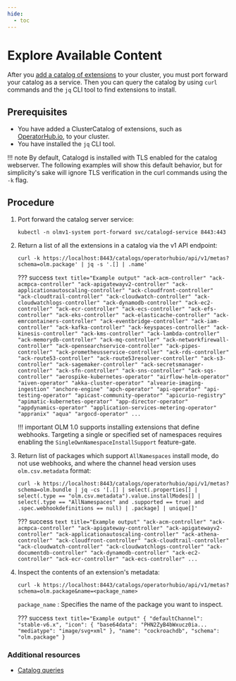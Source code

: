 ```yaml
---
hide:
  - toc
---
```


# Explore Available Content

After you [add a catalog of extensions](../../tutorials/add-catalog.md) to your cluster, you must port forward your catalog as a service.
Then you can query the catalog by using `curl` commands and the `jq` CLI tool to find extensions to install.

## Prerequisites

* You have added a ClusterCatalog of extensions, such as [OperatorHub.io](https://operatorhub.io), to your cluster.
* You have installed the `jq` CLI tool.

!!! note
    By default, Catalogd is installed with TLS enabled for the catalog webserver.
    The following examples will show this default behavior, but for simplicity's sake will ignore TLS verification in the curl commands using the `-k` flag.

## Procedure

1. Port forward the catalog server service:

    ``` terminal
    kubectl -n olmv1-system port-forward svc/catalogd-service 8443:443
    ```

2. Return a list of all the extensions in a catalog via the v1 API endpoint:
    ``` terminal
    curl -k https://localhost:8443/catalogs/operatorhubio/api/v1/metas?schema=olm.package' | jq -s '.[] | .name'
    ```

    ??? success
        ``` text title="Example output"
        "ack-acm-controller"
        "ack-acmpca-controller"
        "ack-apigatewayv2-controller"
        "ack-applicationautoscaling-controller"
        "ack-cloudfront-controller"
        "ack-cloudtrail-controller"
        "ack-cloudwatch-controller"
        "ack-cloudwatchlogs-controller"
        "ack-dynamodb-controller"
        "ack-ec2-controller"
        "ack-ecr-controller"
        "ack-ecs-controller"
        "ack-efs-controller"
        "ack-eks-controller"
        "ack-elasticache-controller"
        "ack-emrcontainers-controller"
        "ack-eventbridge-controller"
        "ack-iam-controller"
        "ack-kafka-controller"
        "ack-keyspaces-controller"
        "ack-kinesis-controller"
        "ack-kms-controller"
        "ack-lambda-controller"
        "ack-memorydb-controller"
        "ack-mq-controller"
        "ack-networkfirewall-controller"
        "ack-opensearchservice-controller"
        "ack-pipes-controller"
        "ack-prometheusservice-controller"
        "ack-rds-controller"
        "ack-route53-controller"
        "ack-route53resolver-controller"
        "ack-s3-controller"
        "ack-sagemaker-controller"
        "ack-secretsmanager-controller"
        "ack-sfn-controller"
        "ack-sns-controller"
        "ack-sqs-controller"
        "aerospike-kubernetes-operator"
        "airflow-helm-operator"
        "aiven-operator"
        "akka-cluster-operator"
        "alvearie-imaging-ingestion"
        "anchore-engine"
        "apch-operator"
        "api-operator"
        "api-testing-operator"
        "apicast-community-operator"
        "apicurio-registry"
        "apimatic-kubernetes-operator"
        "app-director-operator"
        "appdynamics-operator"
        "application-services-metering-operator"
        "appranix"
        "aqua"
        "argocd-operator"
        ...
        ```

    !!! important
        OLM 1.0 supports installing extensions that define webhooks. Targeting a single or specified set of namespaces requires enabling the `SingleOwnNamespaceInstallSupport` feature-gate.

3. Return list of packages which support `AllNamespaces` install mode, do not use webhooks, and where the channel head version uses `olm.csv.metadata` format:

    ``` terminal
    curl -k https://localhost:8443/catalogs/operatorhubio/api/v1/metas?schema=olm.bundle | jq -cs '[.[] | select(.properties[] | select(.type == "olm.csv.metadata").value.installModes[] | select(.type == "AllNamespaces" and .supported == true) and .spec.webhookdefinitions == null) | .package] | unique[]'
    ```

    ??? success
        ``` text title="Example output"
        "ack-acm-controller"
        "ack-acmpca-controller"
        "ack-apigateway-controller"
        "ack-apigatewayv2-controller"
        "ack-applicationautoscaling-controller"
        "ack-athena-controller"
        "ack-cloudfront-controller"
        "ack-cloudtrail-controller"
        "ack-cloudwatch-controller"
        "ack-cloudwatchlogs-controller"
        "ack-documentdb-controller"
        "ack-dynamodb-controller"
        "ack-ec2-controller"
        "ack-ecr-controller"
        "ack-ecs-controller"
        ...
        ```

4. Inspect the contents of an extension's metadata:

    ``` terminal
    curl -k https://localhost:8443/catalogs/operatorhubio/api/v1/metas?schema=olm.package&name=<package_name>
    ```

    `package_name`
    :   Specifies the name of the package you want to inspect.

    ??? success
        ``` text title="Example output"
        {
          "defaultChannel": "stable-v6.x",
          "icon": {
            "base64data": "PHN2ZyB4bWxucz0ia...
            "mediatype": "image/svg+xml"
          },
          "name": "cockroachdb",
          "schema": "olm.package"
        }
        ```

### Additional resources

* [Catalog queries](../../howto/catalog-queries.md)
